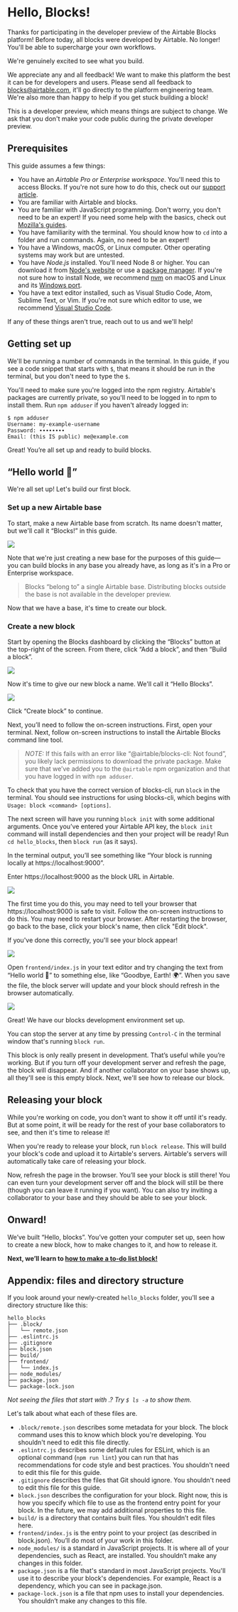 # Hello, Blocks!

<!-- NOTE(evanhahn): This file will soon be moved to the docs/ subproject. -->

Thanks for participating in the developer preview of the Airtable Blocks platform! Before today, all
blocks were developed by Airtable. No longer! You'll be able to supercharge your own workflows.

We're genuinely excited to see what you build.

We appreciate any and all feedback! We want to make this platform the best it can be for developers
and users. Please send all feedback to blocks@airtable.com, it'll go directly to the platform
engineering team. We're also more than happy to help if you get stuck building a block!

This is a developer preview, which means things are subject to change. We ask that you don't make
your code public during the private developer preview.

## Prerequisites

This guide assumes a few things:

-   You have an _Airtable Pro or Enterprise workspace_. You'll need this to access Blocks. If you're
    not sure how to do this, check out our
    [support article](https://support.airtable.com/hc/en-us/articles/221403527-Upgrading-or-changing-your-workspace-s-plan).
-   You are familiar with Airtable and blocks.
-   You are familiar with JavaScript programming. Don't worry, you don't need to be an expert! If
    you need some help with the basics, check out
    [Mozilla's guides](https://developer.mozilla.org/en-US/docs/Learn/JavaScript).
-   You have familiarity with the terminal. You should know how to `cd` into a folder and run
    commands. Again, no need to be an expert!
-   You have a Windows, macOS, or Linux computer. Other operating systems may work but are untested.
-   You have _Node.js_ installed. You'll need Node 8 or higher. You can download it from
    [Node's website](https://nodejs.org/en/download/) or use a
    [package manager](https://nodejs.org/en/download/package-manager/). If you're not sure how to
    install Node, we recommend [nvm](https://github.com/nvm-sh/nvm) on macOS and Linux and its
    [Windows port](https://github.com/coreybutler/nvm-windows).
-   You have a text editor installed, such as Visual Studio Code, Atom, Sublime Text, or Vim. If
    you're not sure which editor to use, we recommend
    [Visual Studio Code](https://code.visualstudio.com/).

If any of these things aren't true, reach out to us and we'll help!

## Getting set up

We'll be running a number of commands in the terminal. In this guide, if you see a code snippet that
starts with `$`, that means it should be run in the terminal, but you don't need to type the `$`.

You'll need to make sure you're logged into the npm registry. Airtable's packages are currently
private, so you'll need to be logged in to npm to install them. Run `npm adduser` if you haven't
already logged in:

```
$ npm adduser
Username: my-example-username
Password: ∙∙∙∙∙∙∙∙
Email: (this IS public) me@example.com
```

Great! You’re all set up and ready to build blocks.

## “Hello world 🚀”

We're all set up! Let's build our first block.

### Set up a new Airtable base

To start, make a new Airtable base from scratch. Its name doesn't matter, but we'll call it
“Blocks!” in this guide.

![](/packages/sdk/docs/images/setup_1.gif)

Note that we're just creating a new base for the purposes of this guide—you can build blocks in any
base you already have, as long as it's in a Pro or Enterprise workspace.

> Blocks “belong to” a single Airtable base. Distributing blocks outside the base is not available
> in the developer preview.

Now that we have a base, it's time to create our block.

### Create a new block

Start by opening the Blocks dashboard by clicking the “Blocks” button at the top-right of the
screen. From there, click “Add a block”, and then “Build a block”.

![](/packages/sdk/docs/images/setup_2.gif)

Now it's time to give our new block a name. We'll call it “Hello Blocks”.

![](/packages/sdk/docs/images/setup_3.png)

Click “Create block” to continue.

Next, you’ll need to follow the on-screen instructions. First, open your terminal. Next, follow
on-screen instructions to install the Airtable Blocks command line
tool.

> _NOTE:_ If this fails with an error like “@airtable/blocks-cli: Not found”, you likely lack
> permissions to download the private package. Make sure that we’ve added you to the `@airtable` npm
> organization and that you have logged in with `npm adduser`.

To check that you have the correct version of blocks-cli, run `block` in the terminal. You should
see instructions for using blocks-cli, which begins with `Usage: block <command> [options]`.

The next screen will have you running `block init` with some additional arguments. Once you’ve
entered your Airtable API key, the `block init` command will install dependencies and then your
project will be ready! Run `cd hello_blocks`, then `block run` (as it says).

In the terminal output, you’ll see something like “Your block is running locally at https://localhost:9000”.

Enter https://localhost:9000 as the block URL in Airtable.

![](/packages/sdk/docs/images/setup_6.png)

The first time you do this, you may need to tell your browser that https://localhost:9000 is
safe to visit.  Follow the on-screen instructions to do this. You may need to restart your browser.
After restarting the browser, go back to the base, click your block's name, then click "Edit block".

If you've done this correctly, you'll see your block appear!

![](/packages/sdk/docs/images/setup_4.png)

Open `frontend/index.js` in your text editor and try changing the text from “Hello world 🚀” to
something else, like “Goodbye, Earth! 🌍”. When you save the file, the block server will update and
your block should refresh in the browser automatically.

![](/packages/sdk/docs/images/setup_5.png)

Great! We have our blocks development environment set up.

You can stop the server at any time by pressing `Control-C` in the terminal window that's running
`block run`.

This block is only really present in development. That’s useful while you’re working. But if you
turn off your development server and refresh the page, the block will disappear. And if another
collaborator on your base shows up, all they'll see is this empty block. Next, we'll see how to
release our block.

## Releasing your block

While you're working on code, you don't want to show it off until it's ready. But at some point, it
will be ready for the rest of your base collaborators to see, and then it's time to release it!

When you're ready to release your block, run `block release`. This will build your block's code and
upload it to Airtable's servers. Airtable's servers will automatically take care of releasing your
block.

Now, refresh the page in the browser. You’ll see your block is still there! You can even turn your
development server off and the block will still be there (though you can leave it running if you
want). You can also try inviting a collaborator to your base and they should be able to see your
block.

## Onward!

We’ve built “Hello, blocks”. You’ve gotten your computer set up, seen how to create a new block, how
to make changes to it, and how to release it.

**Next, we’ll learn to [how to make a to-do list block!](/packages/sdk/docs/tutorial_todo.md)**

## Appendix: files and directory structure

If you look around your newly-created `hello_blocks` folder, you'll see a directory structure like
this:

```
hello_blocks
├── .block/
│   └── remote.json
├── .eslintrc.js
├── .gitignore
├── block.json
├── build/
├── frontend/
│   └── index.js
├── node_modules/
├── package.json
└── package-lock.json
```

_Not seeing the files that start with .? Try `$ ls -a` to show them._

Let's talk about what each of these files are.

-   `.block/remote.json` describes some metadata for your block. The block command uses this to know
    which block you're developing. You shouldn't need to edit this file directly.
-   `.eslintrc.js` describes some default rules for ESLint, which is an optional command
    (`npm run lint`) you can run that has recommendations for code style and best practices. You
    shouldn't need to edit this file for this guide.
-   `.gitignore` describes the files that Git should ignore. You shouldn't need to edit this file
    for this guide.
-   `block.json` describes the configuration for your block. Right now, this is how you specify
    which file to use as the frontend entry point for your block. In the future, we may add
    additional properties to this file.
-   `build/` is a directory that contains built files. You shouldn’t edit files here.
-   `frontend/index.js` is the entry point to your project (as described in block.json). You’ll do
    most of your work in this folder.
-   `node_modules/` is a standard in JavaScript projects. It is where all of your dependencies, such
    as React, are installed. You shouldn’t make any changes in this folder.
-   `package.json` is a file that's standard in most JavaScript projects. You'll use it to describe
    your block's dependencies. For example, React is a dependency, which you can see in
    package.json.
-   `package-lock.json` is a file that npm uses to install your dependencies. You shouldn’t make any
    changes to this file.
